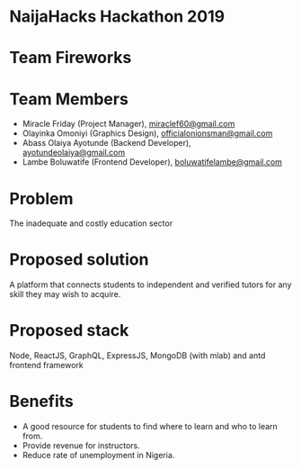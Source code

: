 # NaijaHacks Hackathon 2019

# Team Fireworks

# Team Members
  - Miracle Friday (Project Manager), miraclef60@gmail.com
  - Olayinka Omoniyi (Graphics Design), officialonionsman@gmail.com
  - Abass Olaiya Ayotunde (Backend Developer), ayotundeolaiya@gmail.com
  - Lambe Boluwatife (Frontend Developer), boluwatifelambe@gmail.com

# Problem
  The inadequate and costly education sector

# Proposed solution
  A platform that connects students to independent and verified tutors for any skill they may wish to acquire.
  
# Proposed stack
  Node, ReactJS, GraphQL, ExpressJS, MongoDB (with mlab) and antd frontend framework
  
# Benefits
  - A good resource for students to find where to learn and who to learn from.
  - Provide revenue for instructors.
  - Reduce rate of unemployment in Nigeria.

